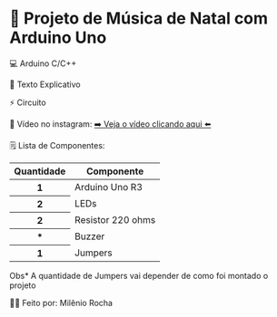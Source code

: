 # 🎄 Projeto de Música de Natal com Arduino Uno

💻 Arduino C/C++

📄 Texto Explicativo

⚡ Circuito

📲 Vídeo no instagram: <a href="https://www.instagram.com/mileniorocha">➡️ Veja o vídeo clicando aqui ⬅️</a>

🗒️ Lista de Componentes:
<table class="table table-success">
 <thead>
    <tr>
      <th scope="col">Quantidade</th>
      <th scope="col">Componente</th>
    </tr>
  </thead>
  <tr>
      <th scope="row">1</th>
      <td>Arduino Uno R3</td>
   </tr>
    <tr>
      <th scope="row">2</th>
      <td>LEDs</td>
   </tr>
       <tr>
      <th scope="row">2</th>
      <td>Resistor 220 ohms</td>
   </tr>
       <tr>
      <th scope="row">*</th>
      <td>Buzzer</td>
   </tr>
    <tr>
      <th scope="row">1</th>
      <td>Jumpers</td>
   </tr>
</table>
Obs* A quantidade de Jumpers vai depender de como foi montado o projeto

🧑‍💻 Feito por: Milênio Rocha
